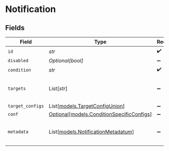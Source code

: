 # Notification


## Fields

| Field                                                                              | Type                                                                               | Required                                                                           | Description                                                                        |
| ---------------------------------------------------------------------------------- | ---------------------------------------------------------------------------------- | ---------------------------------------------------------------------------------- | ---------------------------------------------------------------------------------- |
| `id`                                                                               | *str*                                                                              | :heavy_check_mark:                                                                 | N/A                                                                                |
| `disabled`                                                                         | *Optional[bool]*                                                                   | :heavy_minus_sign:                                                                 | N/A                                                                                |
| `condition`                                                                        | *str*                                                                              | :heavy_check_mark:                                                                 | N/A                                                                                |
| `targets`                                                                          | List[*str*]                                                                        | :heavy_minus_sign:                                                                 | Targets to send any Notifications to                                               |
| `target_configs`                                                                   | List[[models.TargetConfigUnion](../models/targetconfigunion.md)]                   | :heavy_minus_sign:                                                                 | N/A                                                                                |
| `conf`                                                                             | [Optional[models.ConditionSpecificConfigs]](../models/conditionspecificconfigs.md) | :heavy_minus_sign:                                                                 | N/A                                                                                |
| `metadata`                                                                         | List[[models.NotificationMetadatum](../models/notificationmetadatum.md)]           | :heavy_minus_sign:                                                                 | Fields to add to events from this input                                            |
